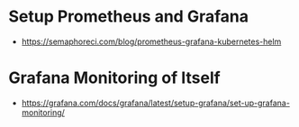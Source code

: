 


# Setup Prometheus and Grafana
* https://semaphoreci.com/blog/prometheus-grafana-kubernetes-helm


# Grafana Monitoring of Itself
* https://grafana.com/docs/grafana/latest/setup-grafana/set-up-grafana-monitoring/